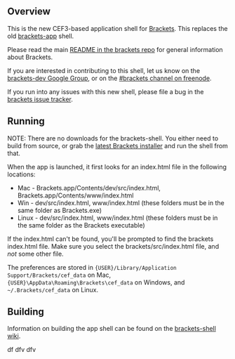 ## Overview

This is the new CEF3-based application shell for [Brackets](https://github.com/adobe/brackets). 
This replaces the old [brackets-app](https://github.com/adobe/brackets-app) shell.

Please read the main [README in the brackets repo](https://github.com/adobe/brackets/blob/master/README.md) 
for general information about Brackets.

If you are interested in contributing to this shell, let us know on the 
[brackets-dev Google Group](http://groups.google.com/group/brackets-dev), 
or on the [#brackets channel on freenode](http://webchat.freenode.net/?channels=brackets).

If you run into any issues with this new shell, please file a bug in the 
[brackets issue tracker](https://github.com/adobe/brackets/issues).

## Running

NOTE: There are no downloads for the brackets-shell. You either need to 
build from source, or grab the [latest Brackets installer](http://download.brackets.io) 
and run the shell from that.

When the app is launched, it first looks for an index.html file in the following locations:
* Mac - Brackets.app/Contents/dev/src/index.html, Brackets.app/Contents/www/index.html
* Win - dev/src/index.html, www/index.html (these folders must be in the same folder as Brackets.exe)
* Linux - dev/src/index.html, www/index.html (these folders must be in the same folder as the Brackets executable)

If the index.html can't be found, you'll be prompted to find the brackets index.html file. 
Make sure you select the brackets/src/index.html file, and *not* some other file. 

The preferences are stored in `{USER}/Library/Application Support/Brackets/cef_data` on Mac, `{USER}\AppData\Roaming\Brackets\cef_data` on Windows, and `~/.Brackets/cef_data` on Linux.

## Building

Information on building the app shell can be found on the [brackets-shell wiki](https://github.com/adobe/brackets-shell/wiki/Building-brackets-shell).

df dfv dfv